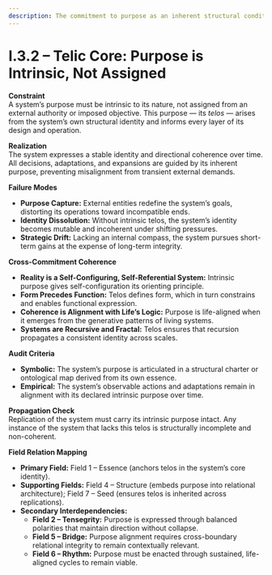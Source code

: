 ```yaml
---
description: The commitment to purpose as an inherent structural condition
---
```


# I.3.2 – Telic Core: Purpose is Intrinsic, Not Assigned

**Constraint**\
A system’s purpose must be intrinsic to its nature, not assigned from an external authority or imposed objective. This purpose — its _telos_ — arises from the system’s own structural identity and informs every layer of its design and operation.

**Realization**\
The system expresses a stable identity and directional coherence over time. All decisions, adaptations, and expansions are guided by its inherent purpose, preventing misalignment from transient external demands.

**Failure Modes**

* **Purpose Capture:** External entities redefine the system’s goals, distorting its operations toward incompatible ends.
* **Identity Dissolution:** Without intrinsic telos, the system’s identity becomes mutable and incoherent under shifting pressures.
* **Strategic Drift:** Lacking an internal compass, the system pursues short-term gains at the expense of long-term integrity.

**Cross-Commitment Coherence**

* **Reality is a Self-Configuring, Self-Referential System:** Intrinsic purpose gives self-configuration its orienting principle.
* **Form Precedes Function:** Telos defines form, which in turn constrains and enables functional expression.
* **Coherence is Alignment with Life’s Logic:** Purpose is life-aligned when it emerges from the generative patterns of living systems.
* **Systems are Recursive and Fractal:** Telos ensures that recursion propagates a consistent identity across scales.

**Audit Criteria**

* **Symbolic:** The system’s purpose is articulated in a structural charter or ontological map derived from its own essence.
* **Empirical:** The system’s observable actions and adaptations remain in alignment with its declared intrinsic purpose over time.

**Propagation Check**\
Replication of the system must carry its intrinsic purpose intact. Any instance of the system that lacks this telos is structurally incomplete and non-coherent.

**Field Relation Mapping**

* **Primary Field:** Field 1 – Essence (anchors telos in the system’s core identity).
* **Supporting Fields:** Field 4 – Structure (embeds purpose into relational architecture); Field 7 – Seed (ensures telos is inherited across replications).
* **Secondary Interdependencies:**
  * **Field 2 – Tensegrity:** Purpose is expressed through balanced polarities that maintain direction without collapse.
  * **Field 5 – Bridge:** Purpose alignment requires cross-boundary relational integrity to remain contextually relevant.
  * **Field 6 – Rhythm:** Purpose must be enacted through sustained, life-aligned cycles to remain viable.
